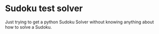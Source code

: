 # Sudoku test solver

Just trying to get a python Sudoku Solver without knowing anything about how to solve a Sudoku.
